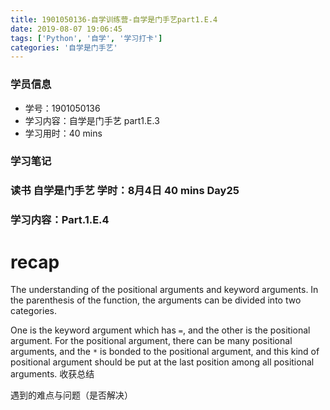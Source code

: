 ```yaml
---
title: 1901050136-自学训练营-自学是门手艺part1.E.4
date: 2019-08-07 19:06:45
tags: ['Python', '自学', '学习打卡']
categories: '自学是门手艺'
---
```

### 学员信息
- 学号：1901050136
- 学习内容：自学是门手艺 part1.E.3 
- 学习用时：40 mins

### 学习笔记
### 读书 自学是门手艺 学时：8月4日 40 mins Day25
### 学习内容：Part.1.E.4

# recap 

The understanding of the positional arguments and keyword arguments. In the parenthesis of the function, the arguments can be divided into two categories. 

One is the keyword argument which has `=`, and the other is the positional argument. For the positional argument, there can be many positional arguments, and the `*` is bonded to the positional argument, and this kind of positional argument should be put at the last position among all positional arguments.
收获总结

遇到的难点与问题（是否解决）

